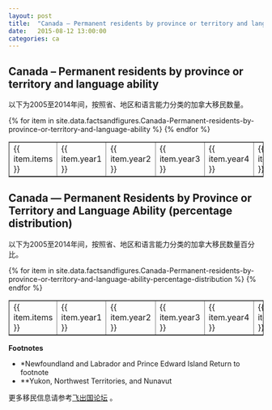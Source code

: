 ```yaml
---
layout: post
title:  "Canada – Permanent residents by province or territory and language ability"
date:   2015-08-12 13:00:00
categories: ca
---
```


## Canada – Permanent residents by province or territory and language ability

以下为2005至2014年间，按照省、地区和语言能力分类的加拿大移民数量。

<table border = "1" cellpadding="1" cellspacing="0">
{% for item in site.data.factsandfigures.Canada-Permanent-residents-by-province-or-territory-and-language-ability %}
<tr>
<td> {{ item.items }} </td>
<td> {{ item.year1 }} </td>
<td> {{ item.year2 }} </td>
<td> {{ item.year3 }} </td>
<td> {{ item.year4 }} </td>
<td> {{ item.year5 }} </td>
<td> {{ item.year6 }} </td>
<td> {{ item.year7 }} </td>
<td> {{ item.year8 }} </td>
<td> {{ item.year9 }} </td>
<td> {{ item.year10 }} </td>
</tr>
{% endfor %}
</table> 

##  Canada — Permanent Residents by Province or Territory and Language Ability (percentage distribution)

以下为2005至2014年间，按照省、地区和语言能力分类的加拿大移民数量百分比。

<table border = "1" cellpadding="1" cellspacing="0">
{% for item in site.data.factsandfigures.Canada-Permanent-residents-by-province-or-territory-and-language-ability-percentage-distribution %}
<tr>
<td> {{ item.items }} </td>
<td> {{ item.year1 }} </td>
<td> {{ item.year2 }} </td>
<td> {{ item.year3 }} </td>
<td> {{ item.year4 }} </td>
<td> {{ item.year5 }} </td>
<td> {{ item.year6 }} </td>
<td> {{ item.year7 }} </td>
<td> {{ item.year8 }} </td>
<td> {{ item.year9 }} </td>
<td> {{ item.year10 }} </td>
</tr>
{% endfor %}
</table> 

**Footnotes**

- *Newfoundland and Labrador and Prince Edward Island
Return to footnote 
- **Yukon, Northwest Territories, and Nunavut


更多移民信息请参考<a href="http://bbs.fcgvisa.com" target="blank">飞出国论坛</a> 。